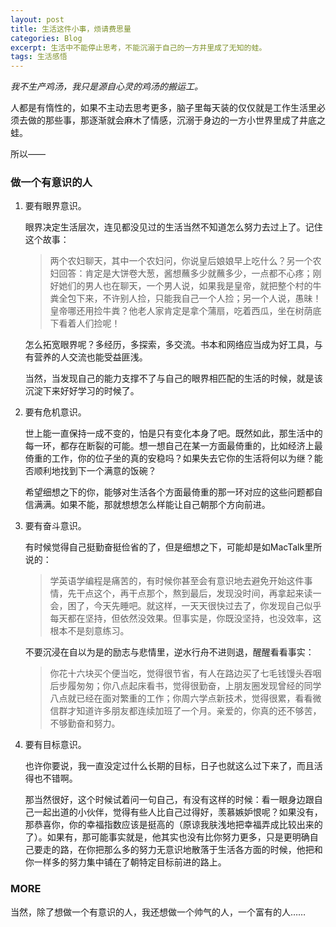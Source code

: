 ```yaml
---
layout: post
title: 生活这件小事，烦请费思量
categories: Blog
excerpt: 生活中不能停止思考，不能沉溺于自己的一方井里成了无知的蛙。
tags: 生活感悟
---
```


*我不生产鸡汤，我只是源自心灵的鸡汤的搬运工。*

人都是有惰性的，如果不主动去思考更多，脑子里每天装的仅仅就是工作生活里必须去做的那些事，那逐渐就会麻木了情感，沉溺于身边的一方小世界里成了井底之蛙。

所以——

### 做一个有意识的人

1. 要有眼界意识。

   眼界决定生活层次，连见都没见过的生活当然不知道怎么努力去过上了。记住这个故事：

   > 两个农妇聊天，其中一个农妇问，你说皇后娘娘早上吃什么？另一个农妇回答：肯定是大饼卷大葱，酱想蘸多少就蘸多少，一点都不心疼；刚好她们的男人也在聊天，一个男人说，如果我是皇帝，就把整个村的牛粪全包下来，不许别人捡，只能我自己一个人捡；另一个人说，愚昧！皇帝哪还用捡牛粪？他老人家肯定是拿个蒲扇，吃着西瓜，坐在树荫底下看着人们捡呢！

   怎么拓宽眼界呢？多经历，多探索，多交流。书本和网络应当成为好工具，与有营养的人交流也能受益匪浅。

   当然，当发现自己的能力支撑不了与自己的眼界相匹配的生活的时候，就是该沉淀下来好好学习的时候了。

1. 要有危机意识。

   世上能一直保持一成不变的，怕是只有变化本身了吧。既然如此，那生活中的每一环，都存在断裂的可能。想一想自己在某一方面最倚重的，比如经济上最倚重的工作，你的位子坐的真的安稳吗？如果失去它你的生活将何以为继？能否顺利地找到下一个满意的饭碗？

   希望细想之下的你，能够对生活各个方面最倚重的那一环对应的这些问题都自信满满。如果不能，那就想想怎么样能让自己朝那个方向前进。

1. 要有奋斗意识。

   有时候觉得自己挺勤奋挺俭省的了，但是细想之下，可能却是如MacTalk里所说的：

   > 学英语学编程是痛苦的，有时候你甚至会有意识地去避免开始这件事情，先干点这个，再干点那个，熬到最后，发现没时间，再拿起来读一会，困了，今天先睡吧。就这样，一天天很快过去了，你发现自己似乎每天都在坚持，但依然没效果。但事实是，你既没坚持，也没效率，这根本不是刻意练习。

   不要沉浸在自以为是的励志与悲情里，逆水行舟不进则退，醒醒看看事实：

   > 你花十六块买个便当吃，觉得很节省，有人在路边买了七毛钱馒头吞咽后步履匆匆；你八点起床看书，觉得很勤奋，上朋友圈发现曾经的同学八点就已经在面对繁重的工作；你周六学点新技术，觉得很累，看看微信群才知道许多朋友都连续加班了一个月。亲爱的，你真的还不够苦，不够勤奋和努力。

1. 要有目标意识。

   也许你要说，我一直没定过什么长期的目标，日子也就这么过下来了，而且活得也不错啊。

   那当然很好，这个时候试着问一句自己，有没有这样的时候：看一眼身边跟自己一起出道的小伙伴，觉得有些人比自己过得好，羡慕嫉妒恨呢？如果没有，那恭喜你，你的幸福指数应该是挺高的（原谅我肤浅地把幸福弄成比较出来的了）。如果有，那可能事实就是，他其实也没有比你努力更多，只是更明确自己要走的路，在你把那么多的努力无意识地散落于生活各方面的时候，他把和你一样多的努力集中铺在了朝特定目标前进的路上。

### MORE

当然，除了想做一个有意识的人，我还想做一个帅气的人，一个富有的人……

